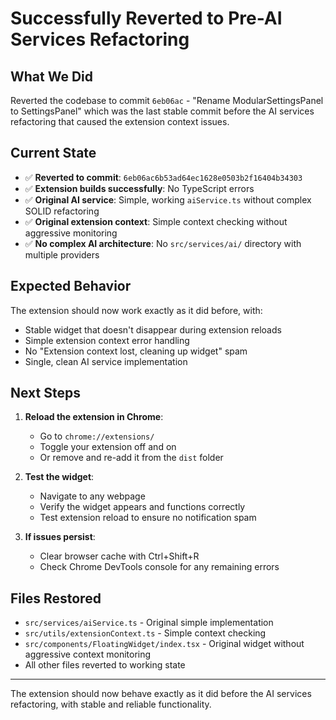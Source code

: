 # Successfully Reverted to Pre-AI Services Refactoring

## What We Did
Reverted the codebase to commit `6eb06ac` - "Rename ModularSettingsPanel to SettingsPanel" which was the last stable commit before the AI services refactoring that caused the extension context issues.

## Current State
- ✅ **Reverted to commit**: `6eb06ac6b53ad64ec1628e0503b2f16404b34303`
- ✅ **Extension builds successfully**: No TypeScript errors
- ✅ **Original AI service**: Simple, working `aiService.ts` without complex SOLID refactoring
- ✅ **Original extension context**: Simple context checking without aggressive monitoring
- ✅ **No complex AI architecture**: No `src/services/ai/` directory with multiple providers

## Expected Behavior
The extension should now work exactly as it did before, with:
- Stable widget that doesn't disappear during extension reloads
- Simple extension context error handling
- No "Extension context lost, cleaning up widget" spam
- Single, clean AI service implementation

## Next Steps
1. **Reload the extension in Chrome**: 
   - Go to `chrome://extensions/`
   - Toggle your extension off and on
   - Or remove and re-add it from the `dist` folder

2. **Test the widget**:
   - Navigate to any webpage
   - Verify the widget appears and functions correctly
   - Test extension reload to ensure no notification spam

3. **If issues persist**:
   - Clear browser cache with Ctrl+Shift+R
   - Check Chrome DevTools console for any remaining errors

## Files Restored
- `src/services/aiService.ts` - Original simple implementation
- `src/utils/extensionContext.ts` - Simple context checking
- `src/components/FloatingWidget/index.tsx` - Original widget without aggressive context monitoring
- All other files reverted to working state

---

The extension should now behave exactly as it did before the AI services refactoring, with stable and reliable functionality.

